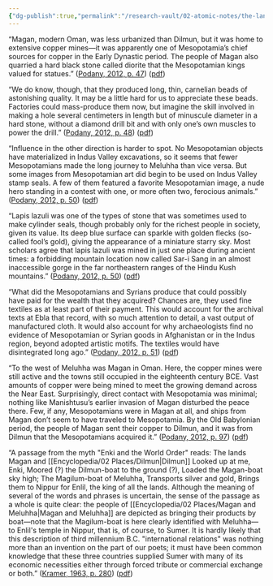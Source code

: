 ```yaml
---
{"dg-publish":true,"permalink":"/research-vault/02-atomic-notes/the-lands-of-magan-and-meluhha-and-dilmun-supplied-sumer-with-many-of-its-economic-necessities/"}
---
```


“Magan, modern Oman, was less urbanized than Dilmun, but it was home to extensive copper mines—it was apparently one of Mesopotamia’s chief sources for copper in the Early Dynastic period. The people of Magan also quarried a hard black stone called diorite that the Mesopotamian kings valued for statues.” ([Podany, 2012, p. 47](zotero://select/library/items/GN73GMNP)) ([pdf](zotero://open-pdf/library/items/LXNK9GFK?page=72&annotation=B2IC3LC5))

“We do know, though, that they produced long, thin, carnelian beads of astonishing quality. It may be a little hard for us to appreciate these beads. Factories could mass-produce them now, but imagine the skill involved in making a hole several centimeters in length but of minuscule diameter in a hard stone, without a diamond drill bit and with only one’s own muscles to power the drill.” ([Podany, 2012, p. 48](zotero://select/library/items/GN73GMNP)) ([pdf](zotero://open-pdf/library/items/LXNK9GFK?page=73&annotation=CMU5H8WJ))

“Influence in the other direction is harder to spot. No Mesopotamian objects have materialized in Indus Valley excavations, so it seems that fewer Mesopotamians made the long journey to Meluhha than vice versa. But some images from Mesopotamian art did begin to be used on Indus Valley stamp seals. A few of them featured a favorite Mesopotamian image, a nude hero standing in a contest with one, or more often two, ferocious animals.” ([Podany, 2012, p. 50](zotero://select/library/items/GN73GMNP)) ([pdf](zotero://open-pdf/library/items/LXNK9GFK?page=75&annotation=ZMUKISZL))

“Lapis lazuli was one of the types of stone that was sometimes used to make cylinder seals, though probably only for the richest people in society, given its value. Its deep blue surface can sparkle with golden flecks (so-called fool’s gold), giving the appearance of a miniature starry sky. Most scholars agree that lapis lazuli was mined in just one place during ancient times: a forbidding mountain location now called Sar-i Sang in an almost inaccessible gorge in the far northeastern ranges of the Hindu Kush mountains.” ([Podany, 2012, p. 50](zotero://select/library/items/GN73GMNP)) ([pdf](zotero://open-pdf/library/items/LXNK9GFK?page=75&annotation=RLKNWA5A))

“What did the Mesopotamians and Syrians produce that could possibly have paid for the wealth that they acquired? Chances are, they used fine textiles as at least part of their payment. This would account for the archival texts at Ebla that record, with so much attention to detail, a vast output of manufactured cloth. It would also account for why archaeologists find no evidence of Mesopotamian or Syrian goods in Afghanistan or in the Indus region, beyond adopted artistic motifs. The textiles would have disintegrated long ago.” ([Podany, 2012, p. 51](zotero://select/library/items/GN73GMNP)) ([pdf](zotero://open-pdf/library/items/LXNK9GFK?page=76&annotation=DX2L7E64))

“To the west of Meluhha was Magan in Oman. Here, the copper mines were still active and the towns still occupied in the eighteenth century BCE. Vast amounts of copper were being mined to meet the growing demand across the Near East. Surprisingly, direct contact with Mesopotamia was minimal; nothing like Manishtusu’s earlier invasion of Magan disturbed the peace there. Few, if any, Mesopotamians were in Magan at all, and ships from Magan don’t seem to have traveled to Mesopotamia. By the Old Babylonian period, the people of Magan sent their copper to Dilmun, and it was from Dilmun that the Mesopotamians acquired it.” ([Podany, 2012, p. 97](zotero://select/library/items/GN73GMNP)) ([pdf](zotero://open-pdf/library/items/LXNK9GFK?page=122&annotation=LYUF3W7I))

“A passage from the myth "Enki and the World Order" reads: The lands Magan and [[Encyclopedia/02 Places/Dilmun\|Dilmun]] Looked up at me, Enki, Moored (?) the Dilmun-boat to the ground (?), Loaded the Magan-boat sky high; The Magilum-boat of Meluhha, Transports silver and gold, Brings them to Nippur for Enlil, the king of all the lands. Although the meaning of several of the words and phrases is uncertain, the sense of the passage as a whole is quite clear: the people of [[Encyclopedia/02 Places/Magan and Meluhha\|Magan and Meluhha]] are depicted as bringing their products by boat—note that the Magilum-boat is here clearly identified with Meluhha—to Enlil's temple in Nippur, that is, of course, to Sumer. It is hardly likely that this description of third millennium B.C. "international relations" was nothing more than an invention on the part of our poets; it must have been common knowledge that these three countries supplied Sumer with many of its economic necessities either through forced tribute or commercial exchange or both.” ([Kramer, 1963, p. 280](zotero://select/library/items/TI24BNVH)) ([pdf](zotero://open-pdf/library/items/EY8R4485?page=280&annotation=XFNHPMAT))